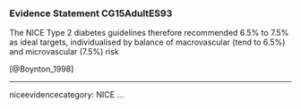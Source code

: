 ### Evidence Statement CG15AdultES93
The NICE Type 2 diabetes guidelines therefore recommended 6.5% to 7.5% as ideal targets, individualised by balance of macrovascular (tend to 6.5%) and microvascular (7.5%) risk

[@Boynton_1998]

---
niceevidencecategory: NICE
...


